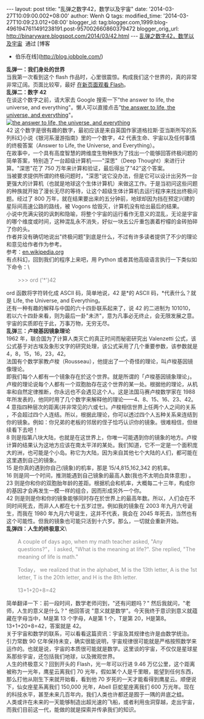 --- layout: post title: "乱弹之数字42，数学以及宇宙" date:
'2014-03-27T10:09:00.002+08:00' author: Wenh Q tags: modified\_time:
'2014-03-27T10:09:23.012+08:00' blogger\_id:
tag:blogger.com,1999:blog-4961947611491238191.post-957002660860379472
blogger\_orig\_url: http://binaryware.blogspot.com/2014/03/42.html ---
[乱弹之数字42，数学以及宇宙](http://blog.jobbole.com/64011/)  通过 [博客
- 伯乐在线](http://blog.jobbole.com/)
<div dir="ltr"
style="color: #303030; font-size: 14px; line-height: 20px; margin-top: 15px;">

**乱弹一：我们身处的世界**\
当我第一次看到这个 flash
作品时，心里很震惊。构成我们这个世界的，真的非常非常辽阔。页面比较窄，最好 [在新页面观看
Flash](http://www.nowamagic.net/librarys/images/201403/2014_03_25_01.swf)。\
**乱弹二：数字 42**\
在谈这个数字之前，请大家去 Google 搜索一下"the answer to life, the
universe, and everything"。懒人可以直接点击"[the answer to life, the
universe, and
everything](https://www.google.com.hk/search?q=the+answer+to+life%2C+the+universe%2C+and+everything&oq=the+answer+to+life%2C+the+universe%2C+and+everything&aqs=chrome..69i57&sourceid=chrome&espv=210&es_sm=93&ie=UTF-8)"。\
[![the answer to life, the universe, and
everything](http://jbcdn2.b0.upaiyun.com/2014/03/754c959c5247dc8cba64cb7e305d15ba.png)](http://jbcdn2.b0.upaiyun.com/2014/03/754c959c5247dc8cba64cb7e305d15ba.png "乱弹之数字42，数学以及宇宙")\
42
这个数字是很有趣的数字，最初应该是来自英国作家道格拉斯·亚当斯所写的系列科幻小说《银河系漫游指南》里的一个数字，42
代表生命、宇宙以及任何事情的终极答案（Answer to Life, the Universe, and
Everything）。\
在故事中，一个具有高度智慧的跨维度生物种族为了找出一个能够回答终极问题的简单答案，特别造了一台超级计算机——"深思"（Deep
Thought）来进行计算。"深思"花了 750
万年来计算和验证，最后得出了"42"这个答案。\
当被要求提供所谓的终极问题时，"深思"说它没办法，但是它可以设计出另外一台更强大的计算机（也就是地球这个生体计算机）来做这工作。于是当初问这些问题的种族就开始了漫长无尽的等待，让这个超级生体计算机去运行程序来找出终极问题。经过了
800
万年，就在结果要出来的五分钟前，地球却因为挡在预定兴建的星际间高速公路的路线，被
Vogons 给毁灭，计算机没有给出最后的结果。\
小说中充满尖锐的讽刺和隐喻，将整个宇宙的运行看作无意义的混乱，无论是宇宙的哪个维度或时间，这种混乱永不消失，好似一块五公斤重包裹着柠檬的金砖拍碎了你的头。\
作者并没有确切地说出"终极问题"到底是什么，不过有许多读者提供了不少的理论和意见给作者作为参考。\
参考：[en.wikipedia.org](http://en.wikipedia.org/wiki/Phrases_from_The_Hitchhiker%27s_Guide_to_the_Galaxy#Answer_to_the_Ultimate_Question_of_Life.2C_the_Universe.2C_and_Everything_.2842.29)\
有点科幻，回到我们的程序上来吧，用 Python
或者其他高级语言执行一下类似如下命令：\
<div style="padding-left: 30px;">

<span style="color: #888888;">&gt;&gt;&gt; ord ('\*')42</span>

</div>

ord 函数将字符转化成 ASCII 码，简单地说，42 是\*的 ASCII
码，\*代表什么？就是 Life, the Universe, and Everything。\
还有一种有趣的解释与中国的六十四卦联系起来了，说 42 的二进制为
101010，若以六十四卦来看，则为最后一卦"未济"，意为凡事必无终止，会无限发展之意。宇宙的实质即在于此，万事万物，无穷无尽。\
**乱弹三：卢梭基因镜象理论**\
1962 年，联合国为了计算人类灭亡的真正时间而秘密研究出 Valenzetti
公式，该公式基于对古埃及象形文字的研究处理，该公式采用了几个重要参数，该参数就是4，8，15，16，23，42。\
法国有个数学家教卢梭（Rousseau），他提出了一个奇怪的理论，叫卢梭基因镜像理论。\
即我们每个人都有一个镜象存在於这个世界。就是所谓的「卢梭基因镜象理论」。\
卢梭的理论说每个人都有一个双胞胎存在这个世界的某一处。根据他的理论，从机率和自然定律推断，你永远也不会遇见这个人。这是法国马赛卢梭数学家在
1988
年所发表的，他同时用了几个数字来解释他的理论——4、8、15、16、23、42。\
4 意指四种层次的距离(并非常见的六或七)。卢梭相信世界上任两个人之间的关系
，不会超过四个人连结。所以，根据此理论，你可以透过四个人五种关系来连结到你的镜象。例如：你兄弟的老板的邻居的侄子恰巧认识你的镜象。很难相信，但继续看下去吧！\
8
则是指第八块大陆，也就是在这世界上，你唯一可能遇到你的镜象的地方。卢梭计算的结果认为这地方应该在南太平洋的某处。我们知道，它不一定是一个面积庞大的洲，也可能是个小岛。称它为大陆，因为来自其他七个大陆的人们，都可能在这里遇到自己的镜象。\
15 是你真的遇到你自己(镜象)的机率，那是 15/4,815,162,342 的机率。\
16 则是同一个时间，推测能遇到自己镜象的最高人数(我也不太明白具体意思)
。\
23
则是你和你的双胞胎年龄的差距。根据机会和机率，大概每二十三年，构成你的基因才会再发生一模一样的组合，因而形成另外一个你。\
42
则是则是你和你的镜象能够同时存在於世界上的最高年数。所以，人们会在不同时间死去，而非人人都在七十五岁过世。例如我的镜象在
2003 年九月六号诞生，而我在 1980 年九月六号诞生，这并不代表，我会在 2045
年死去，当然也有这个可能性。但我的镜象也可能只活到十六岁。那么，一切就会重新开始。\
**乱弹四：人生的终极意义**\
<div style="padding-left: 30px;">

<span style="color: #888888;">A couple of days ago, when my math teacher
asked, "Any questions?"， I asked, "What is the meaning at life?". She
replied, "The meaning of life is math."</span>

</div>

<div style="padding-left: 30px;">

<span style="color: #888888;">Today， we realized that in the alphabet,
M is the 13th letter, A is the 1st letter, T is the 20th letter, and H
is the 8th letter.</span>

</div>

<div style="padding-left: 30px;">

<span style="color: #888888;">13+1+20+8=42</span>

</div>

简单翻译一下：前一段时间，数学老师问到，"还有问题吗？"
然后我就问，"老师，人生的意义是什么？" 他回答说
"意义就是数学"。今天我终于意识到意义就蕴藏在字母当中，M是第 13
个字母，A是第 1 个，T是第 20，H是第8。\
13+1+20+8=42，答案就是 42。\
关于宇宙和数学的联系，可以看看这篇资讯：宇宙及其规律也许是由数学统治。\
引力常数 90
亿年保持未变，确实很能说明，宇宙规律很可能就是严格按照数学来运作的。也就是说，宇宙的本质很可能就是数学。这里谈的宇宙，不仅仅是星球星系那些宇宙，还包括我们地球，以及微观世界。\
人生的终极意义？回到开头的 Flash，光一年可以行进 9.46
万亿公里，这个距离被称为一光年，鹰星云离我们 70
光年，假如某个人是千里眼，能望到任何东西，那么打他从刚生下来就开始看，看到他
70 岁死的一天才能看得到鹰星云。顺便说下，仙女座星系离我们 150,000
光年，Abell 巨蛇星座离我们 600
万光年。现在的科技水平，甚至未来几百年内，我们人类也许都还是囿于一隅的井底之蛙。\
人类或许在未来的一天能够制造出超光速的飞船，或者利用虫洞穿越，走出宇宙，而我们目前这一代，能做的就是探索并传承我们的知识。

</div>
